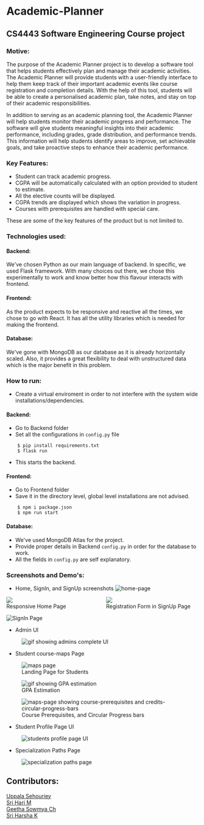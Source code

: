 # Academic-Planner
## CS4443 Software Engineering Course project

### Motive:
The purpose of the Academic Planner project is to develop a software tool that helps students effectively plan and manage their academic activities. The Academic Planner will provide students with a user-friendly interface to help them keep track of their important academic events like course registration and completion details. With the help of this tool, students will be able to create a personalised academic plan, take notes, and stay on top of their academic responsibilities.

In addition to serving as an academic planning tool, the Academic Planner will help students monitor their academic progress and performance. The software will give students meaningful insights into their academic performance, including grades, grade distribution, and performance trends. This information will help students identify areas to improve, set achievable goals, and take proactive steps to enhance their academic performance.

### Key Features:
- Student can track academic progress.
- CGPA will be automatically calculated with an option provided to student to estimate.
- All the elective counts will be displayed.
- CGPA trends are displayed which shows the variation in progress.
- Courses with prerequisites are handled with special care.

These are some of the key features of the product but is not limited to.

### Technologies used:
#### Backend:
We've chosen Python as our main language of backend. In specific, we used Flask framework. With many choices out there, we chose this experimentally to work and know better how this flavour interacts with frontend.
#### Frontend:
As the product expects to be responsive and reactive all the times, we chose to go with React. It has all the utility libraries which is needed for making the frontend.
#### Database:
We've gone with MongoDB as our database as it is already horizontally scaled. Also, it provides a great flexibility to deal with unstructured data which is the major benefit in this problem.

### How to run:
- Create a virtual enviroment in order to not interfere with the system wide installations/dependencies.

#### Backend:
- Go to Backend folder
- Set all the configurations in ```config.py``` file
```
	$ pip install requirements.txt
	$ flask run
```
- This starts the backend.

#### Frontend:
- Go to Frontend folder
- Save it in the directory level, global level installations are not advised.
```
	$ npm i package.json
	$ npm run start
```

#### Database:
- We've used MongoDB Atlas for the project.
- Provide proper details in Backend ```config.py``` in order for the database to work.
- All the fields in ```config.py``` are self explanatory.

### Screenshots and Demo's:

* Home, SignIn, and SignUp screenshots
![home-page](./media/home-page.png) 


<div style="display:flex">
     <div style="flex:1;padding-right:10px;">
        <img src="media/responsive-home-page.png" />
		<figcaption>Responsive Home Page</figcaption>
     </div>
     <div style="flex:1;padding-left:10px;">
        <img src="media/registration-form.png"/>
		<figcaption>Registration Form in SignUp Page</figcaption>
     </div>
</div>

![SignIn Page](./media/signin-page.png)

* Admin UI
<figure>
  <img src="./media/admin-ui.gif" alt="gif showing admins complete UI">
</figure>

* Student course-maps Page

<figure>
  <img src="./media/maps-page.png" alt="maps page">
  <figcaption>Landing Page for Students</figcaption>
</figure>

<figure>
  <img src="./media/maps-gpa.gif" alt="gif showing GPA estimation">
  <figcaption>GPA Estimation</figcaption>
</figure>

<figure>
  <img src="./media/maps-course-prerequisite-circular-progress.png" alt="maps-page showing course-prerequisites and credits-circular-progress-bars">
  <figcaption>Course Prerequisites, and Circular Progress bars</figcaption>
</figure>

* Student Profile Page UI

<figure>
  <img src="./media/profile-page-ui.gif" alt="students profile page UI">
</figure>


* Specialization Paths Page
<figure>
  <img src="./media/student-sp-paths.png" alt="specialization paths page">
</figure>


## Contributors:
[Uppala Sehouriey](https://github.com/Sehouriey)  
[Sri Hari M](https://github.com/srihari39)  
[Geetha Sowmya Ch](https://github.com/Geetha495)  
[Sri Harsha K](https://github.com/Harsha24112002)  